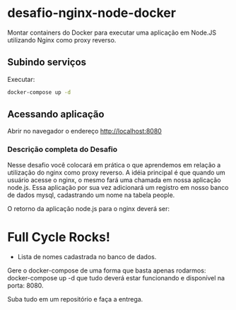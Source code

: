 # desafio-nginx-node-docker

Montar containers do Docker para executar uma aplicação em Node.JS utilizando Nginx como proxy reverso.

## Subindo serviços

Executar: 

```sh
docker-compose up -d
```

## Acessando aplicação 

Abrir no navegador o endereço <http://localhost:8080>

### Descrição completa do Desafio

Nesse desafio você colocará em prática o que aprendemos em relação a utilização do nginx como proxy reverso. A idéia principal é que quando um usuário acesse o nginx, o mesmo fará uma chamada em nossa aplicação node.js. Essa aplicação por sua vez adicionará um registro em nosso banco de dados mysql, cadastrando um nome na tabela people.

O retorno da aplicação node.js para o nginx deverá ser:

<h1>Full Cycle Rocks!</h1>

- Lista de nomes cadastrada no banco de dados.

Gere o docker-compose de uma forma que basta apenas rodarmos: docker-compose up -d que tudo deverá estar funcionando e disponível na porta: 8080.

Suba tudo em um repositório e faça a entrega.